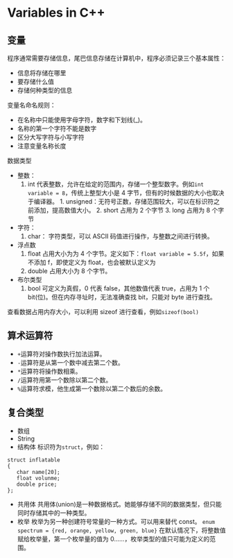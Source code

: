 # Variables in C++

## 变量

程序通常需要存储信息，尾巴信息存储在计算机中，程序必须记录三个基本属性：

- 信息将存储在哪里
- 要存储什么值
- 存储何种类型的信息

变量名命名规则：

- 在名称中只能使用字母字符，数字和下划线(\_)。
- 名称的第一个字符不能是数字
- 区分大写字符与小写字符
- 注意变量名称长度

数据类型

- 整数：  
   1. int
  代表整数，允许在给定的范围内，存储一个整型数字。例如`int variable = 8`，传统上整型大小是 4 字节，但有的时候数据的大小也取决于编译器。 1. unsigned：无符号正数，存储范围较大，可以在标识符之前添加，提高数值大小。 2. short
  占用为 2 个字节 3. long
  占用为 8 个字节
- 字符：
  1. char：
     字符类型，可以 ASCII 码值进行操作，与整数之间进行转换。
- 浮点数
  1. float
      占用大小为为 4 个字节。定义如下：`float variable = 5.5f`，如果不添加 f，即使定义为 float，也会被默认定义为
  2. double
      占用大小为 8 个字节。
- 布尔类型
  1. bool
      可定义为真假，0 代表 false，其他数值代表 true，占用为 1 个 bit(位)。但在内存寻址时，无法准确查找 bit，只能对 byte 进行查找。

查看数据占用内存大小，可以利用 sizeof 进行查看，例如`sizeof(bool)`

## 算术运算符

- `+`运算符对操作数执行加法运算。
- `-`运算符是从第一个数中减去第二个数。
- `*`运算符将操作数相乘。
- `/`运算符用第一个数除以第二个数。
- `%`运算符求模，他生成第一个数除以第二个数后的余数。

## 复合类型

- 数组
- String
- 结构体
  标识符为`struct`，例如：

```
struct inflatable
{
   char name[20];
   float volunme;
   double price;
};
```

- 共用体
  共用体(union)是一种数据格式。她能够存储不同的数据类型，但只能同时存储其中的一种类型。
- 枚举
  枚举为另一种创建符号常量的一种方式。可以用来替代 const。
  `enum spectrum = {red, orange, yellow, green, blue}`
  在默认情况下，将整数值赋给枚举量，第一个枚举量的值为 0……，枚举类型的值只可能为定义的范围。
